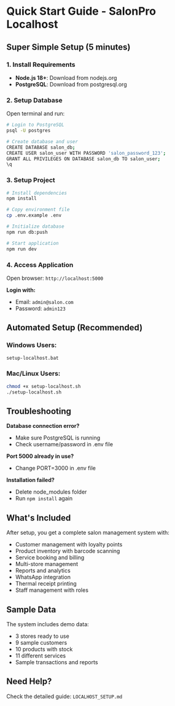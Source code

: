 # Quick Start Guide - SalonPro Localhost

## Super Simple Setup (5 minutes)

### 1. Install Requirements
- **Node.js 18+**: Download from nodejs.org
- **PostgreSQL**: Download from postgresql.org

### 2. Setup Database
Open terminal and run:
```bash
# Login to PostgreSQL
psql -U postgres

# Create database and user
CREATE DATABASE salon_db;
CREATE USER salon_user WITH PASSWORD 'salon_password_123';
GRANT ALL PRIVILEGES ON DATABASE salon_db TO salon_user;
\q
```

### 3. Setup Project
```bash
# Install dependencies
npm install

# Copy environment file
cp .env.example .env

# Initialize database
npm run db:push

# Start application
npm run dev
```

### 4. Access Application
Open browser: `http://localhost:5000`

**Login with:**
- Email: `admin@salon.com`
- Password: `admin123`

## Automated Setup (Recommended)

### Windows Users:
```bash
setup-localhost.bat
```

### Mac/Linux Users:
```bash
chmod +x setup-localhost.sh
./setup-localhost.sh
```

## Troubleshooting

**Database connection error?**
- Make sure PostgreSQL is running
- Check username/password in .env file

**Port 5000 already in use?**
- Change PORT=3000 in .env file

**Installation failed?**
- Delete node_modules folder
- Run `npm install` again

## What's Included

After setup, you get a complete salon management system with:
- Customer management with loyalty points
- Product inventory with barcode scanning
- Service booking and billing
- Multi-store management
- Reports and analytics
- WhatsApp integration
- Thermal receipt printing
- Staff management with roles

## Sample Data

The system includes demo data:
- 3 stores ready to use
- 9 sample customers
- 10 products with stock
- 11 different services
- Sample transactions and reports

## Need Help?

Check the detailed guide: `LOCALHOST_SETUP.md`